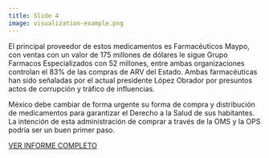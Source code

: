 ```yaml
---
title: Slide 4
image: visualization-example.png
---
```


El principal proveedor de estos medicamentos es Farmacéuticos Maypo, con ventas con un valor de 175 millones de dólares le sigue Grupo Farmacos Especializados con 52 millones, entre ambas organizaciones controlan el 83% de las compras de ARV del Estado. Ambas farmacéuticas han sido señaladas por el actual presidente López Obrador por presuntos actos de corrupción y tráfico de influencias. 

México debe cambiar de forma urgente su forma de compra y distribución de medicamentos para garantizar el Derecho a la Salud de sus habitantes. La intención de esta administración de comprar a través de la OMS y la OPS podría ser un buen primer paso. 

[VER INFORME COMPLETO]()
